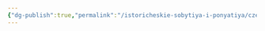 ```yaml
---
{"dg-publish":true,"permalink":"/istoricheskie-sobytiya-i-ponyatiya/czentralnye-derzhavy/uemari/","dgPassFrontmatter":true}
---
```


